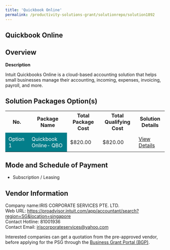 ```yaml
---
title: 'Quickbook Online'
permalink: /productivity-solutions-grant/solutionrepo/solution1892
---
```


## Quickbook Online

## Overview

**Description**

Intuit Quickbooks Online is a cloud-based accounting solution that helps small businesses manage their accounting, incoming, expenses, invoicing, payroll, and more.

## Solution Packages Option(s)

<table>
<tr>
<th><b>No.</b></th>
<th><b>Package Name</b></th>
<th><b>Total Package Cost</b></th>
<th><b>Total Qualifying Cost</b></th>
<th><b>Solution Details</b></th>
</tr>
<tr>
<td style='padding: 10px; background-color: #037E8A; color: #FFFFFF;'>Option 1</td>
<td style='padding: 10px; background-color: #037E8A; color: #FFFFFF;'>Quickbook Online- QBO</td>
<td style='padding: 10px;'>$820.00</td>
<td style='padding: 10px;'>$820.00</td>
<td style='padding: 10px;'><a href='/images/psg/IRIS_CORPORATE_Quickbook_Online_DesensitisedPart1.pdf' target='_blank'>View Details</a></td>
</tr>
</table>

## Mode and Schedule of Payment

 - Subscription / Leasing

## Vendor Information

 Company name:IRIS CORPORATE SERVICES PTE. LTD.<br>Web URL: https://proadvisor.intuit.com/app/accountant/search?region=SG&location=singapore <br>Contact Hotline: 81001936 <br>Contact Email: iriscorporateservices@yahoo.com

Interested companies can get a quotation from the pre-approved vendor, before applying for the PSG through the <a href='https://www.businessgrants.gov.sg/' target='_blank' rel='noopener'>Business Grant Portal (BGP)</a>.

<script src="/jquery/resize-tables.js"></script>
